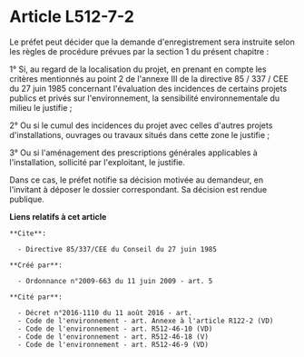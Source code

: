 # Article L512-7-2

Le préfet peut décider que la demande d'enregistrement sera instruite selon les règles de procédure prévues par la section 1
du présent chapitre : 

1° Si, au regard de la localisation du projet, en prenant en compte les critères mentionnés au point 2 de l'annexe III de la
directive 85 / 337 / CEE du 27 juin 1985 concernant l'évaluation des incidences de certains projets publics et privés sur
l'environnement, la sensibilité environnementale du milieu le justifie ; 

2° Ou si le cumul des incidences du projet avec celles d'autres projets d'installations, ouvrages ou travaux situés dans
cette zone le justifie ; 

3° Ou si l'aménagement des prescriptions générales applicables à l'installation, sollicité par l'exploitant, le justifie. 

Dans ce cas, le préfet notifie sa décision motivée au demandeur, en l'invitant à déposer le dossier correspondant. Sa
décision est rendue publique.

**Liens relatifs à cet article**

	**Cite**:

	  - Directive 85/337/CEE du Conseil du 27 juin 1985

	**Créé par**:

	  - Ordonnance n°2009-663 du 11 juin 2009 - art. 5

	**Cité par**:

	  - Décret n°2016-1110 du 11 août 2016 - art.
	  - Code de l'environnement - art. Annexe à l'article R122-2 (VD)
	  - Code de l'environnement - art. R512-46-10 (VD)
	  - Code de l'environnement - art. R512-46-18 (V)
	  - Code de l'environnement - art. R512-46-9 (VD)
